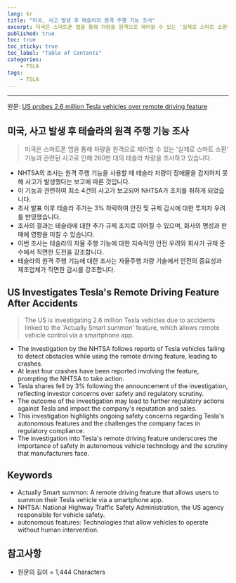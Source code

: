 ```yaml
---
lang: kr
title: "미국, 사고 발생 후 테슬라의 원격 주행 기능 조사"
excerpt: 미국은 스마트폰 앱을 통해 차량을 원격으로 제어할 수 있는 '실제로 스마트 소환' 기능과 관련된 사고로 인해 260만 대의 테슬라 차량을 조사하고 있습니다.
published: true
toc: true
toc_sticky: true
toc_label: "Table of Contents"
categories:
    - TSLA
tags:
    - TSLA
---
```


---

  원문: [US probes 2.6 million Tesla vehicles over remote driving feature](https://www.investing.com/news/stock-market-news/us-probes-26-million-tesla-vehicles-over-remote-driving-feature-93CH-3801126)

## 미국, 사고 발생 후 테슬라의 원격 주행 기능 조사

> 미국은 스마트폰 앱을 통해 차량을 원격으로 제어할 수 있는 '실제로 스마트 소환' 기능과 관련된 사고로 인해 260만 대의 테슬라 차량을 조사하고 있습니다.


- NHTSA의 조사는 원격 주행 기능을 사용할 때 테슬라 차량이 장애물을 감지하지 못해 사고가 발생했다는 보고에 따른 것입니다.
- 이 기능과 관련하여 최소 4건의 사고가 보고되어 NHTSA가 조치를 취하게 되었습니다.
- 조사 발표 이후 테슬라 주가는 3% 하락하여 안전 및 규제 감시에 대한 투자자 우려를 반영했습니다.
- 조사의 결과는 테슬라에 대한 추가 규제 조치로 이어질 수 있으며, 회사의 명성과 판매에 영향을 미칠 수 있습니다.
- 이번 조사는 테슬라의 자율 주행 기능에 대한 지속적인 안전 우려와 회사가 규제 준수에서 직면한 도전을 강조합니다.
- 테슬라의 원격 주행 기능에 대한 조사는 자율주행 차량 기술에서 안전의 중요성과 제조업체가 직면한 감시를 강조합니다.

## US Investigates Tesla's Remote Driving Feature After Accidents

> The US is investigating 2.6 million Tesla vehicles due to accidents linked to the 'Actually Smart summon' feature, which allows remote vehicle control via a smartphone app.


- The investigation by the NHTSA follows reports of Tesla vehicles failing to detect obstacles while using the remote driving feature, leading to crashes.
- At least four crashes have been reported involving the feature, prompting the NHTSA to take action.
- Tesla shares fell by 3% following the announcement of the investigation, reflecting investor concerns over safety and regulatory scrutiny.
- The outcome of the investigation may lead to further regulatory actions against Tesla and impact the company's reputation and sales.
- This investigation highlights ongoing safety concerns regarding Tesla's autonomous features and the challenges the company faces in regulatory compliance.
- The investigation into Tesla's remote driving feature underscores the importance of safety in autonomous vehicle technology and the scrutiny that manufacturers face.

## Keywords

- Actually Smart summon: A remote driving feature that allows users to summon their Tesla vehicle via a smartphone app.
- NHTSA: National Highway Traffic Safety Administration, the US agency responsible for vehicle safety.
- autonomous features: Technologies that allow vehicles to operate without human intervention.

## 참고사항

- 원문의 길이 = 1,444 Characters

